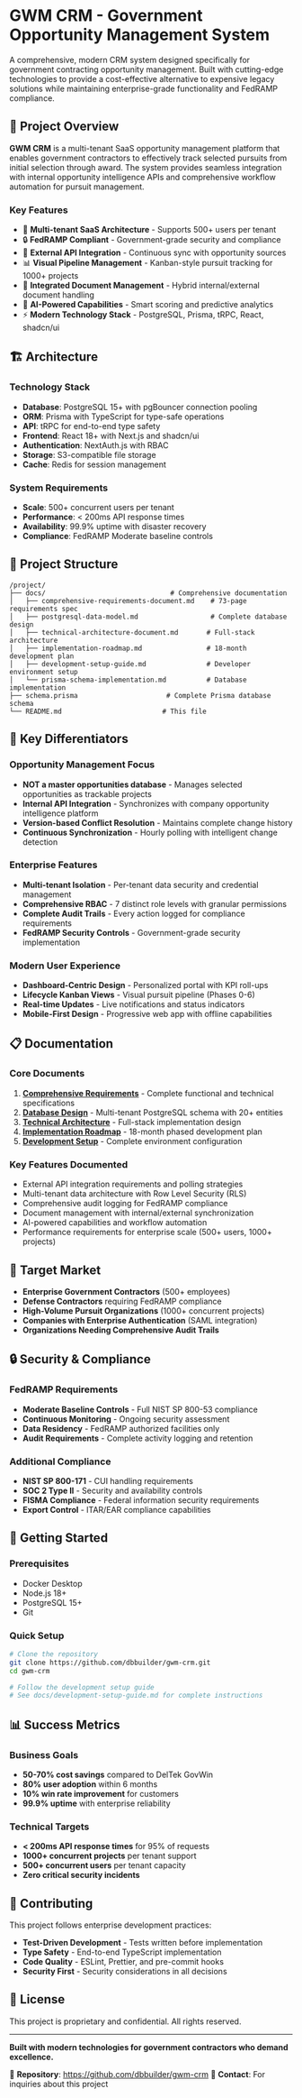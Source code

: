 # GWM CRM - Government Opportunity Management System

A comprehensive, modern CRM system designed specifically for government contracting opportunity management. Built with cutting-edge technologies to provide a cost-effective alternative to expensive legacy solutions while maintaining enterprise-grade functionality and FedRAMP compliance.

## 🎯 Project Overview

**GWM CRM** is a multi-tenant SaaS opportunity management platform that enables government contractors to effectively track selected pursuits from initial selection through award. The system provides seamless integration with internal opportunity intelligence APIs and comprehensive workflow automation for pursuit management.

### Key Features

- 🏢 **Multi-tenant SaaS Architecture** - Supports 500+ users per tenant
- 🔒 **FedRAMP Compliant** - Government-grade security and compliance
- 🔄 **External API Integration** - Continuous sync with opportunity sources
- 📊 **Visual Pipeline Management** - Kanban-style pursuit tracking for 1000+ projects
- 📁 **Integrated Document Management** - Hybrid internal/external document handling
- 🤖 **AI-Powered Capabilities** - Smart scoring and predictive analytics
- ⚡ **Modern Technology Stack** - PostgreSQL, Prisma, tRPC, React, shadcn/ui

## 🏗️ Architecture

### Technology Stack
- **Database**: PostgreSQL 15+ with pgBouncer connection pooling
- **ORM**: Prisma with TypeScript for type-safe operations
- **API**: tRPC for end-to-end type safety
- **Frontend**: React 18+ with Next.js and shadcn/ui
- **Authentication**: NextAuth.js with RBAC
- **Storage**: S3-compatible file storage
- **Cache**: Redis for session management

### System Requirements
- **Scale**: 500+ concurrent users per tenant
- **Performance**: < 200ms API response times
- **Availability**: 99.9% uptime with disaster recovery
- **Compliance**: FedRAMP Moderate baseline controls

## 📁 Project Structure

```
/project/
├── docs/                               # Comprehensive documentation
│   ├── comprehensive-requirements-document.md    # 73-page requirements spec
│   ├── postgresql-data-model.md                  # Complete database design
│   ├── technical-architecture-document.md       # Full-stack architecture
│   ├── implementation-roadmap.md                # 18-month development plan
│   ├── development-setup-guide.md               # Developer environment setup
│   └── prisma-schema-implementation.md          # Database implementation
├── schema.prisma                      # Complete Prisma database schema
└── README.md                         # This file
```

## 🚀 Key Differentiators

### Opportunity Management Focus
- **NOT a master opportunities database** - Manages selected opportunities as trackable projects
- **Internal API Integration** - Synchronizes with company opportunity intelligence platform
- **Version-based Conflict Resolution** - Maintains complete change history
- **Continuous Synchronization** - Hourly polling with intelligent change detection

### Enterprise Features
- **Multi-tenant Isolation** - Per-tenant data security and credential management
- **Comprehensive RBAC** - 7 distinct role levels with granular permissions
- **Complete Audit Trails** - Every action logged for compliance requirements
- **FedRAMP Security Controls** - Government-grade security implementation

### Modern User Experience
- **Dashboard-Centric Design** - Personalized portal with KPI roll-ups
- **Lifecycle Kanban Views** - Visual pursuit pipeline (Phases 0-6)
- **Real-time Updates** - Live notifications and status indicators
- **Mobile-First Design** - Progressive web app with offline capabilities

## 📋 Documentation

### Core Documents
1. **[Comprehensive Requirements](docs/comprehensive-requirements-document.md)** - Complete functional and technical specifications
2. **[Database Design](docs/postgresql-data-model.md)** - Multi-tenant PostgreSQL schema with 20+ entities
3. **[Technical Architecture](docs/technical-architecture-document.md)** - Full-stack implementation design
4. **[Implementation Roadmap](docs/implementation-roadmap.md)** - 18-month phased development plan
5. **[Development Setup](docs/development-setup-guide.md)** - Complete environment configuration

### Key Features Documented
- External API integration requirements and polling strategies
- Multi-tenant data architecture with Row Level Security (RLS)
- Comprehensive audit logging for FedRAMP compliance
- Document management with internal/external synchronization
- AI-powered capabilities and workflow automation
- Performance requirements for enterprise scale (500+ users, 1000+ projects)

## 🎯 Target Market

- **Enterprise Government Contractors** (500+ employees)
- **Defense Contractors** requiring FedRAMP compliance
- **High-Volume Pursuit Organizations** (1000+ concurrent projects)
- **Companies with Enterprise Authentication** (SAML integration)
- **Organizations Needing Comprehensive Audit Trails**

## 🔒 Security & Compliance

### FedRAMP Requirements
- **Moderate Baseline Controls** - Full NIST SP 800-53 compliance
- **Continuous Monitoring** - Ongoing security assessment
- **Data Residency** - FedRAMP authorized facilities only
- **Audit Requirements** - Complete activity logging and retention

### Additional Compliance
- **NIST SP 800-171** - CUI handling requirements
- **SOC 2 Type II** - Security and availability controls
- **FISMA Compliance** - Federal information security requirements
- **Export Control** - ITAR/EAR compliance capabilities

## 🚀 Getting Started

### Prerequisites
- Docker Desktop
- Node.js 18+
- PostgreSQL 15+
- Git

### Quick Setup
```bash
# Clone the repository
git clone https://github.com/dbbuilder/gwm-crm.git
cd gwm-crm

# Follow the development setup guide
# See docs/development-setup-guide.md for complete instructions
```

## 📊 Success Metrics

### Business Goals
- **50-70% cost savings** compared to DelTek GovWin
- **80% user adoption** within 6 months
- **10% win rate improvement** for customers
- **99.9% uptime** with enterprise reliability

### Technical Targets
- **< 200ms API response times** for 95% of requests
- **1000+ concurrent projects** per tenant support
- **500+ concurrent users** per tenant capacity
- **Zero critical security incidents**

## 🤝 Contributing

This project follows enterprise development practices:
- **Test-Driven Development** - Tests written before implementation
- **Type Safety** - End-to-end TypeScript implementation
- **Code Quality** - ESLint, Prettier, and pre-commit hooks
- **Security First** - Security considerations in all decisions

## 📄 License

This project is proprietary and confidential. All rights reserved.

---

**Built with modern technologies for government contractors who demand excellence.**

🔗 **Repository**: https://github.com/dbbuilder/gwm-crm
📧 **Contact**: For inquiries about this project